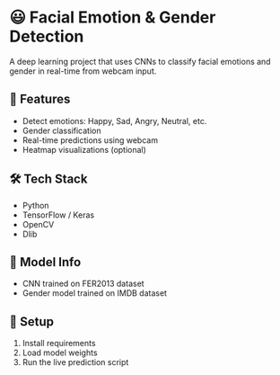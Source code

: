 # 😃 Facial Emotion & Gender Detection

A deep learning project that uses CNNs to classify facial emotions and gender in real-time from webcam input.

## 🚀 Features
- Detect emotions: Happy, Sad, Angry, Neutral, etc.
- Gender classification
- Real-time predictions using webcam
- Heatmap visualizations (optional)

## 🛠 Tech Stack
- Python
- TensorFlow / Keras
- OpenCV
- Dlib

## 🎯 Model Info
- CNN trained on FER2013 dataset
- Gender model trained on IMDB dataset

## 🔧 Setup
1. Install requirements
2. Load model weights
3. Run the live prediction script
